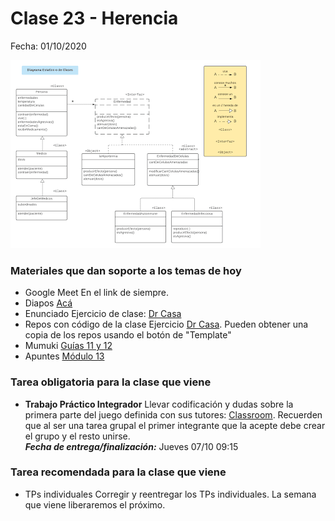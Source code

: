 # Clase 23 - Herencia

Fecha: 01/10/2020

![DrCasas%202020%20-%20Clase%202.png](./assets/DrCasas%202020%20-%20Clase%202.png)


### Materiales que dan soporte a los temas de hoy

* Google Meet  En el link de siempre.
* Diapos 	[Acá](https://docs.google.com/presentation/d/1W4dejLUHXMN1ksl_SqnT0ijMByX3nuyh9CW_bx3kfGo/edit?usp=sharing)
* Enunciado 	Ejercicio de clase: [Dr Casa](https://docs.google.com/document/d/e/2PACX-1vSKis9EsyUj2c6qMv_NbJYcFs4Mi9RXZQYYSparlzLspuFMt3v0LpjVXXOGctdqqNTXOT5PcStNpjjz/pub)
* Repos con código de la clase	Ejercicio [Dr Casa](https://github.com/pdepjm/2020-o-drCasa). Pueden obtener una copia de los repos usando el botón de "Template"
* Mumuki	[Guías 11 y 12](https://mumuki.io/pdep-utn/lessons/722-programacion-con-objetos-herencia)
* Apuntes	[Módulo 13](https://docs.google.com/document/d/1KdG7NrKPgPh4bAcyLuDG2G1iWP7Ze2GFs91qzlvDKqI/edit?usp=drive_web)

### Tarea obligatoria para la clase que viene 

* **Trabajo Práctico Integrador**	Llevar codificación y dudas sobre la primera parte del juego definida con sus tutores: [Classroom](https://classroom.github.com/g/IEGOmqrh). Recuerden que al ser una tarea grupal el primer integrante que la acepte debe crear el grupo y el resto unirse.  
***Fecha de entrega/finalización:*** Jueves 07/10 09:15 


### Tarea recomendada para la clase que viene

*  TPs individuales	Corregir y reentregar los TPs individuales. La semana que viene liberaremos el próximo.
